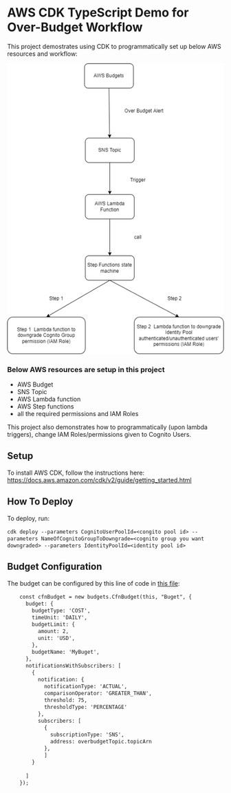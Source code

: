# AWS CDK TypeScript Demo for Over-Budget Workflow
This project demostrates using CDK to programmatically set up below AWS resources and workflow:

![Workflow](./readme/workflow.drawio.png)

### Below AWS resources are setup in this project

* AWS Budget
* SNS Topic
* AWS Lambda function
* AWS Step functions
* all the required permissions and IAM Roles

This project also demonstrates how to programmatically (upon lambda triggers), change IAM Roles/permissions given to Cognito Users.

## Setup 
To install AWS CDK, follow the instructions here: https://docs.aws.amazon.com/cdk/v2/guide/getting_started.html

## How To Deploy
To deploy, run:
```
cdk deploy --parameters CognitoUserPoolId=<congito pool id> --parameters NameOfCognitoGroupToDowngrade=<cognito group you want downgraded> --parameters IdentityPoolId=<identity pool id>
```

## Budget Configuration
The budget can be configured by this line of code in [this file](./lib/aws_cdk_budget_watcher_handler-stack.ts):

```
    const cfnBudget = new budgets.CfnBudget(this, "Buget", {
      budget: {
        budgetType: 'COST',
        timeUnit: 'DAILY',
        budgetLimit: {
          amount: 2,
          unit: 'USD',
        },
        budgetName: 'MyBuget',
      },
      notificationsWithSubscribers: [
        {
          notification: {
            notificationType: 'ACTUAL',
            comparisonOperator: 'GREATER_THAN',
            threshold: 75, 
            thresholdType: 'PERCENTAGE'
          },
          subscribers: [
            {
              subscriptionType: 'SNS',
              address: overbudgetTopic.topicArn
            },
            ]
        }

      ]
    });
```
